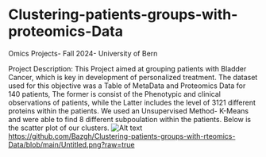 # Clustering-patients-groups-with-proteomics-Data
Omics Projects- Fall 2024- University of Bern

Project Description: 
This Project aimed at grouping patients with Bladder Cancer, which is key in development of personalized treatment.
The dataset used for this objective was a Table of MetaData and Proteomics Data for 140 patients, The former is consist of the Phenotypic and clinical observations of patients, while the Latter includes the level of 3121 different proteins within the patients.
We used an Unsupervised Method- K-Means and were able to find 8 different subpoulation within the patients. Below is the scatter plot of our clusters.
![Alt text]([URL_of_your_image](https://github.com/Bazgh/Clustering-patients-groups-with-rteomics-Data/blob/main/Untitled.png?raw=true))
https://github.com/Bazgh/Clustering-patients-groups-with-rteomics-Data/blob/main/Untitled.png?raw=true
